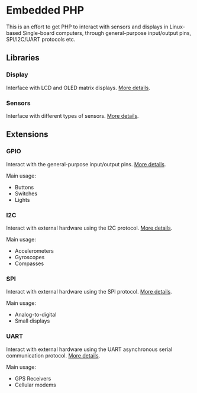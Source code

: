 # Embedded PHP

This is an effort to get PHP to interact with sensors and displays in Linux-based Single-board computers, through
general-purpose input/output pins, SPI/I2C/UART protocols etc.

## Libraries

### Display

Interface with LCD and OLED matrix displays. [More details](https://github.com/embedded-php/display).

### Sensors

Interface with different types of sensors. [More details](https://github.com/embedded-php/sensors).

## Extensions

### GPIO

Interact with the general-purpose input/output pins. [More details](https://github.com/embedded-php/ext-gpio).

Main usage:
* Buttons
* Switches
* Lights

### I2C

Interact with external hardware using the I2C protocol. [More details](https://github.com/embedded-php/ext-i2c).

Main usage:
* Accelerometers
* Gyroscopes
* Compasses

### SPI

Interact with external hardware using the SPI protocol. [More details](https://github.com/embedded-php/ext-spi).

Main usage:
* Analog-to-digital
* Small displays

### UART

Interact with external hardware using the UART asynchronous serial communication protocol.
[More details](https://github.com/embedded-php/ext-uart).

Main usage:
* GPS Receivers
* Cellular modems
